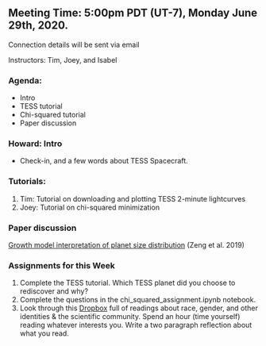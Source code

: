 ## Meeting Time: 5:00pm PDT (UT-7), Monday June 29th, 2020.
Connection details will be sent via email

Instructors: Tim, Joey, and Isabel

### Agenda:
* Intro
* TESS tutorial
* Chi-squared tutorial
* Paper discussion

### Howard: Intro
- Check-in, and a few words about TESS Spacecraft.

### Tutorials:
1. Tim: Tutorial on downloading and plotting TESS 2-minute lightcurves
2. Joey: Tutorial on chi-squared minimization

### Paper discussion
[Growth model interpretation of planet size distribution](https://drive.google.com/file/d/1dSFWhcip5TK61KJ6jm-whv3R7cEWgP57/view?usp=sharing) (Zeng et al. 2019)

### Assignments for this Week

1. Complete the TESS tutorial. Which TESS planet did you choose to rediscover and why?
2. Complete the questions in the chi_squared_assignment.ipynb notebook.
3. Look through this [Dropbox](https://www.dropbox.com/sh/jkslarj06iuvq2e/AAB5PENEy83B5rHihd2x9nEQa?dl=0) full of readings about race, gender, and other identities & the scientific community. Spend an hour (time yourself) reading whatever interests you. Write a two paragraph reflection about what you read.
